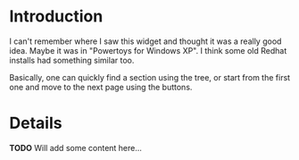 # Introduction #

I can't remember where I saw this widget and thought it was a really good idea. Maybe it was in "Powertoys for Windows XP". I think some old Redhat installs had something similar too.

Basically, one can quickly find a section using the tree, or start from the first one and move to the next page using the buttons.

# Details #

**TODO** Will add some content here...